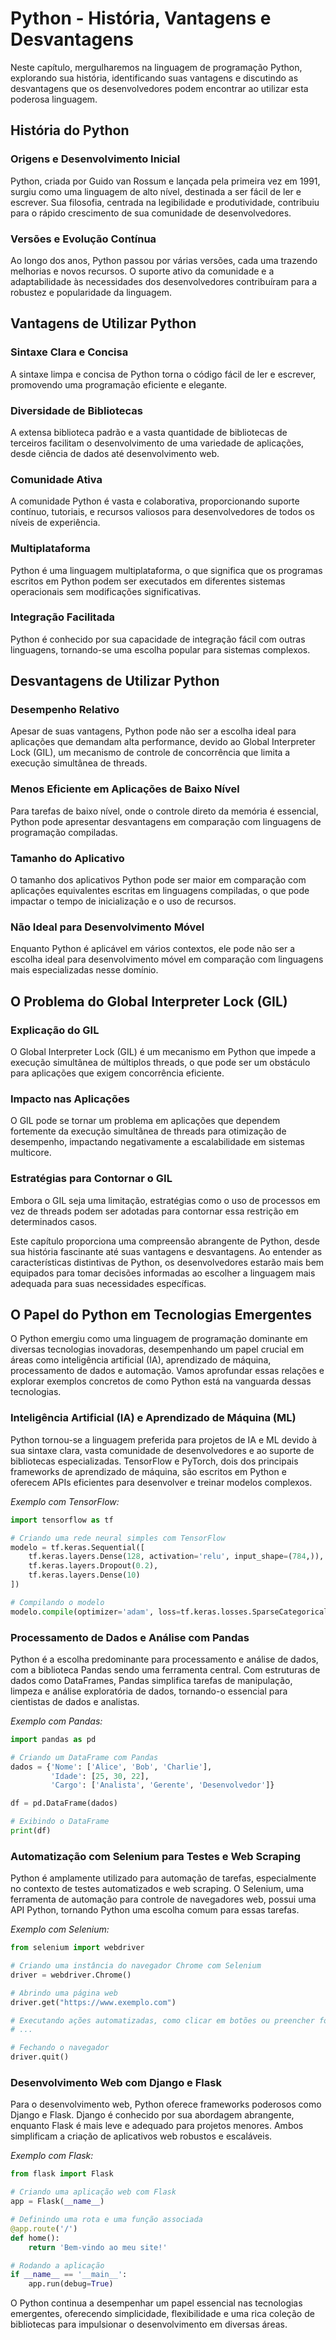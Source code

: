 # **Python - História, Vantagens e Desvantagens**

Neste capítulo, mergulharemos na linguagem de programação Python, explorando sua história, identificando suas vantagens e discutindo as desvantagens que os desenvolvedores podem encontrar ao utilizar esta poderosa linguagem.

## **História do Python**

### **Origens e Desenvolvimento Inicial**
Python, criada por Guido van Rossum e lançada pela primeira vez em 1991, surgiu como uma linguagem de alto nível, destinada a ser fácil de ler e escrever. Sua filosofia, centrada na legibilidade e produtividade, contribuiu para o rápido crescimento de sua comunidade de desenvolvedores.

### **Versões e Evolução Contínua**
Ao longo dos anos, Python passou por várias versões, cada uma trazendo melhorias e novos recursos. O suporte ativo da comunidade e a adaptabilidade às necessidades dos desenvolvedores contribuíram para a robustez e popularidade da linguagem.

## **Vantagens de Utilizar Python**

### **Sintaxe Clara e Concisa**
A sintaxe limpa e concisa de Python torna o código fácil de ler e escrever, promovendo uma programação eficiente e elegante.

### **Diversidade de Bibliotecas**
A extensa biblioteca padrão e a vasta quantidade de bibliotecas de terceiros facilitam o desenvolvimento de uma variedade de aplicações, desde ciência de dados até desenvolvimento web.

### **Comunidade Ativa**
A comunidade Python é vasta e colaborativa, proporcionando suporte contínuo, tutoriais, e recursos valiosos para desenvolvedores de todos os níveis de experiência.

### **Multiplataforma**
Python é uma linguagem multiplataforma, o que significa que os programas escritos em Python podem ser executados em diferentes sistemas operacionais sem modificações significativas.

### **Integração Facilitada**
Python é conhecido por sua capacidade de integração fácil com outras linguagens, tornando-se uma escolha popular para sistemas complexos.

## **Desvantagens de Utilizar Python**

### **Desempenho Relativo**
Apesar de suas vantagens, Python pode não ser a escolha ideal para aplicações que demandam alta performance, devido ao Global Interpreter Lock (GIL), um mecanismo de controle de concorrência que limita a execução simultânea de threads.

### **Menos Eficiente em Aplicações de Baixo Nível**
Para tarefas de baixo nível, onde o controle direto da memória é essencial, Python pode apresentar desvantagens em comparação com linguagens de programação compiladas.

### **Tamanho do Aplicativo**
O tamanho dos aplicativos Python pode ser maior em comparação com aplicações equivalentes escritas em linguagens compiladas, o que pode impactar o tempo de inicialização e o uso de recursos.

### **Não Ideal para Desenvolvimento Móvel**
Enquanto Python é aplicável em vários contextos, ele pode não ser a escolha ideal para desenvolvimento móvel em comparação com linguagens mais especializadas nesse domínio.

## **O Problema do Global Interpreter Lock (GIL)**

### **Explicação do GIL**
O Global Interpreter Lock (GIL) é um mecanismo em Python que impede a execução simultânea de múltiplos threads, o que pode ser um obstáculo para aplicações que exigem concorrência eficiente.

### **Impacto nas Aplicações**
O GIL pode se tornar um problema em aplicações que dependem fortemente da execução simultânea de threads para otimização de desempenho, impactando negativamente a escalabilidade em sistemas multicore.

### **Estratégias para Contornar o GIL**
Embora o GIL seja uma limitação, estratégias como o uso de processos em vez de threads podem ser adotadas para contornar essa restrição em determinados casos.

Este capítulo proporciona uma compreensão abrangente de Python, desde sua história fascinante até suas vantagens e desvantagens. Ao entender as características distintivas de Python, os desenvolvedores estarão mais bem equipados para tomar decisões informadas ao escolher a linguagem mais adequada para suas necessidades específicas.

## **O Papel do Python em Tecnologias Emergentes**

O Python emergiu como uma linguagem de programação dominante em diversas tecnologias inovadoras, desempenhando um papel crucial em áreas como inteligência artificial (IA), aprendizado de máquina, processamento de dados e automação. Vamos aprofundar essas relações e explorar exemplos concretos de como Python está na vanguarda dessas tecnologias.

### **Inteligência Artificial (IA) e Aprendizado de Máquina (ML)**

Python tornou-se a linguagem preferida para projetos de IA e ML devido à sua sintaxe clara, vasta comunidade de desenvolvedores e ao suporte de bibliotecas especializadas. TensorFlow e PyTorch, dois dos principais frameworks de aprendizado de máquina, são escritos em Python e oferecem APIs eficientes para desenvolver e treinar modelos complexos.

*Exemplo com TensorFlow:*
```python
import tensorflow as tf

# Criando uma rede neural simples com TensorFlow
modelo = tf.keras.Sequential([
    tf.keras.layers.Dense(128, activation='relu', input_shape=(784,)),
    tf.keras.layers.Dropout(0.2),
    tf.keras.layers.Dense(10)
])

# Compilando o modelo
modelo.compile(optimizer='adam', loss=tf.keras.losses.SparseCategoricalCrossentropy(from_logits=True), metrics=['accuracy'])
```

### **Processamento de Dados e Análise com Pandas**

Python é a escolha predominante para processamento e análise de dados, com a biblioteca Pandas sendo uma ferramenta central. Com estruturas de dados como DataFrames, Pandas simplifica tarefas de manipulação, limpeza e análise exploratória de dados, tornando-o essencial para cientistas de dados e analistas.

*Exemplo com Pandas:*
```python
import pandas as pd

# Criando um DataFrame com Pandas
dados = {'Nome': ['Alice', 'Bob', 'Charlie'],
         'Idade': [25, 30, 22],
         'Cargo': ['Analista', 'Gerente', 'Desenvolvedor']}

df = pd.DataFrame(dados)

# Exibindo o DataFrame
print(df)
```

### **Automatização com Selenium para Testes e Web Scraping**

Python é amplamente utilizado para automação de tarefas, especialmente no contexto de testes automatizados e web scraping. O Selenium, uma ferramenta de automação para controle de navegadores web, possui uma API Python, tornando Python uma escolha comum para essas tarefas.

*Exemplo com Selenium:*
```python
from selenium import webdriver

# Criando uma instância do navegador Chrome com Selenium
driver = webdriver.Chrome()

# Abrindo uma página web
driver.get("https://www.exemplo.com")

# Executando ações automatizadas, como clicar em botões ou preencher formulários
# ...

# Fechando o navegador
driver.quit()
```

### **Desenvolvimento Web com Django e Flask**

Para o desenvolvimento web, Python oferece frameworks poderosos como Django e Flask. Django é conhecido por sua abordagem abrangente, enquanto Flask é mais leve e adequado para projetos menores. Ambos simplificam a criação de aplicativos web robustos e escaláveis.

*Exemplo com Flask:*
```python
from flask import Flask

# Criando uma aplicação web com Flask
app = Flask(__name__)

# Definindo uma rota e uma função associada
@app.route('/')
def home():
    return 'Bem-vindo ao meu site!'

# Rodando a aplicação
if __name__ == '__main__':
    app.run(debug=True)
```

O Python continua a desempenhar um papel essencial nas tecnologias emergentes, oferecendo simplicidade, flexibilidade e uma rica coleção de bibliotecas para impulsionar o desenvolvimento em diversas áreas.